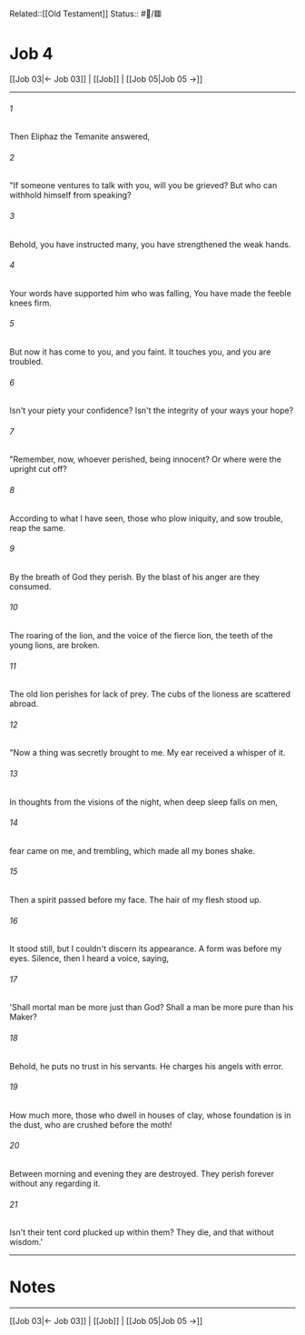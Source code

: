Related::[[Old Testament]]
Status:: #📖/🟥
# Job 4

[[Job 03|← Job 03]] | [[Job]] | [[Job 05|Job 05 →]]
***



###### 1 
Then Eliphaz the Temanite answered, 

###### 2 
"If someone ventures to talk with you, will you be grieved? But who can withhold himself from speaking? 

###### 3 
Behold, you have instructed many, you have strengthened the weak hands. 

###### 4 
Your words have supported him who was falling, You have made the feeble knees firm. 

###### 5 
But now it has come to you, and you faint. It touches you, and you are troubled. 

###### 6 
Isn't your piety your confidence? Isn't the integrity of your ways your hope? 

###### 7 
"Remember, now, whoever perished, being innocent? Or where were the upright cut off? 

###### 8 
According to what I have seen, those who plow iniquity, and sow trouble, reap the same. 

###### 9 
By the breath of God they perish. By the blast of his anger are they consumed. 

###### 10 
The roaring of the lion, and the voice of the fierce lion, the teeth of the young lions, are broken. 

###### 11 
The old lion perishes for lack of prey. The cubs of the lioness are scattered abroad. 

###### 12 
"Now a thing was secretly brought to me. My ear received a whisper of it. 

###### 13 
In thoughts from the visions of the night, when deep sleep falls on men, 

###### 14 
fear came on me, and trembling, which made all my bones shake. 

###### 15 
Then a spirit passed before my face. The hair of my flesh stood up. 

###### 16 
It stood still, but I couldn't discern its appearance. A form was before my eyes. Silence, then I heard a voice, saying, 

###### 17 
'Shall mortal man be more just than God? Shall a man be more pure than his Maker? 

###### 18 
Behold, he puts no trust in his servants. He charges his angels with error. 

###### 19 
How much more, those who dwell in houses of clay, whose foundation is in the dust, who are crushed before the moth! 

###### 20 
Between morning and evening they are destroyed. They perish forever without any regarding it. 

###### 21 
Isn't their tent cord plucked up within them? They die, and that without wisdom.'

---
# Notes


***
[[Job 03|← Job 03]] | [[Job]] | [[Job 05|Job 05 →]]
